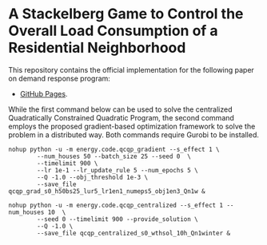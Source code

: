 # A Stackelberg Game to Control the Overall Load Consumption of a Residential Neighborhood

This repository contains the official implementation for the following paper on demand response program:


* [GitHub Pages](https://pages.github.com/).


While the first command below can be used to solve the centralized Quadratically Constrained Quadratic Program, the second command employs the proposed gradient-based optimization framework to solve the problem in a distributed way. Both commands require Gurobi to be installed.


```
nohup python -u -m energy.code.qcqp_gradient --s_effect 1 \
        --num_houses 50 --batch_size 25 --seed 0  \
        --timelimit 900 \
        --lr 1e-1 --lr_update_rule 5 --num_epochs 5 \
        --Q -1.0 --obj_threshold 1e-3 \
        --save_file qcqp_grad_s0_h50bs25_lur5_lr1en1_numeps5_obj1en3_Qn1w &
  
nohup python -u -m energy.code.qcqp_centralized --s_effect 1 --num_houses 10  \
        --seed 0 --timelimit 900 --provide_solution \
        --Q -1.0 \
        --save_file qcqp_centralized_s0_wthsol_10h_Qn1winter &
```  
